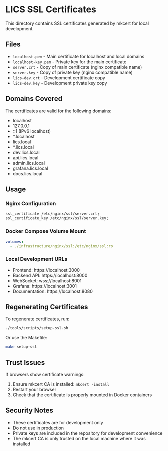 # LICS SSL Certificates

This directory contains SSL certificates generated by mkcert for local development.

## Files

- `localhost.pem` - Main certificate for localhost and local domains
- `localhost-key.pem` - Private key for the main certificate
- `server.crt` - Copy of main certificate (nginx compatible name)
- `server.key` - Copy of private key (nginx compatible name)
- `lics-dev.crt` - Development certificate copy
- `lics-dev.key` - Development private key copy

## Domains Covered

The certificates are valid for the following domains:

- localhost
- 127.0.0.1
- ::1 (IPv6 localhost)
- *.localhost
- lics.local
- *.lics.local
- dev.lics.local
- api.lics.local
- admin.lics.local
- grafana.lics.local
- docs.lics.local

## Usage

### Nginx Configuration

```nginx
ssl_certificate /etc/nginx/ssl/server.crt;
ssl_certificate_key /etc/nginx/ssl/server.key;
```

### Docker Compose Volume Mount

```yaml
volumes:
  - ./infrastructure/nginx/ssl:/etc/nginx/ssl:ro
```

### Local Development URLs

- Frontend: https://localhost:3000
- Backend API: https://localhost:8000
- WebSocket: wss://localhost:8001
- Grafana: https://localhost:3001
- Documentation: https://localhost:8080

## Regenerating Certificates

To regenerate certificates, run:

```bash
./tools/scripts/setup-ssl.sh
```

Or use the Makefile:

```bash
make setup-ssl
```

## Trust Issues

If browsers show certificate warnings:

1. Ensure mkcert CA is installed: `mkcert -install`
2. Restart your browser
3. Check that the certificate is properly mounted in Docker containers

## Security Notes

- These certificates are for development only
- Do not use in production
- Private keys are included in the repository for development convenience
- The mkcert CA is only trusted on the local machine where it was installed
